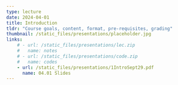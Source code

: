 ```yaml
---
type: lecture
date: 2024-04-01
title: Introduction 
tldr: "Course goals, content, format, pre-requisites, grading"
thumbnail: /static_files/presentations/placeholder.jpg
links: 
    # - url: /static_files/presentations/lec.zip
    #   name: notes
    # - url: /static_files/presentations/code.zip
    #   name: codes
    - url: /static_files/presentations/1IntroSept29.pdf
      name: 04.01 Slides
---
```

<!-- **Suggested Readings:**
- [Readings 1](http://example.com)
- [Readings 2](http://example.com) -->

